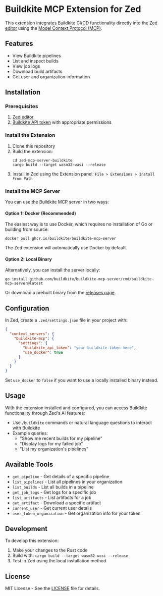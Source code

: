 # Buildkite MCP Extension for Zed

This extension integrates Buildkite CI/CD functionality directly into the [Zed editor](https://zed.dev) using the [Model Context Protocol (MCP)](https://modelcontextprotocol.io).

## Features

- View Buildkite pipelines
- List and inspect builds
- View job logs
- Download build artifacts
- Get user and organization information

## Installation

### Prerequisites

1. [Zed editor](https://zed.dev/download)
2. [Buildkite API token](https://buildkite.com/user/api-access-tokens) with appropriate permissions

### Install the Extension

1. Clone this repository
2. Build the extension:
   ```
   cd zed-mcp-server-buildkite
   cargo build --target wasm32-wasi --release
   ```
3. Install in Zed using the Extension panel: `File > Extensions > Install From Path`

### Install the MCP Server

You can use the Buildkite MCP server in two ways:

#### Option 1: Docker (Recommended)

The easiest way is to use Docker, which requires no installation of Go or building from source:

```
docker pull ghcr.io/buildkite/buildkite-mcp-server
```

The Zed extension will automatically use Docker by default.

#### Option 2: Local Binary

Alternatively, you can install the server locally:

```
go install github.com/buildkite/buildkite-mcp-server/cmd/buildkite-mcp-server@latest
```

Or download a prebuilt binary from the [releases page](https://github.com/buildkite/buildkite-mcp-server/releases).

## Configuration

In Zed, create a `.zed/settings.json` file in your project with:

```json
{
  "context_servers": {
    "buildkite-mcp": {
      "settings": {
        "buildkite_api_token": "your-buildkite-token-here",
        "use_docker": true
      }
    }
  }
}
```

Set `use_docker` to `false` if you want to use a locally installed binary instead.

## Usage

With the extension installed and configured, you can access Buildkite functionality through Zed's AI features:

- Use `/buildkite` commands or natural language questions to interact with Buildkite
- Example queries:
  - "Show me recent builds for my pipeline"
  - "Display logs for my failed job"
  - "List my organization's pipelines"

## Available Tools

- `get_pipeline` - Get details of a specific pipeline
- `list_pipelines` - List all pipelines in your organization
- `list_builds` - List all builds in a pipeline
- `get_job_logs` - Get logs for a specific job
- `list_artifacts` - List artifacts for a job
- `get_artifact` - Download a specific artifact
- `current_user` - Get current user details
- `user_token_organization` - Get organization info for your token

## Development

To develop this extension:

1. Make your changes to the Rust code
2. Build with: `cargo build --target wasm32-wasi --release`
3. Test in Zed using the local installation method

## License

MIT License - See the [LICENSE](./LICENSE) file for details.
